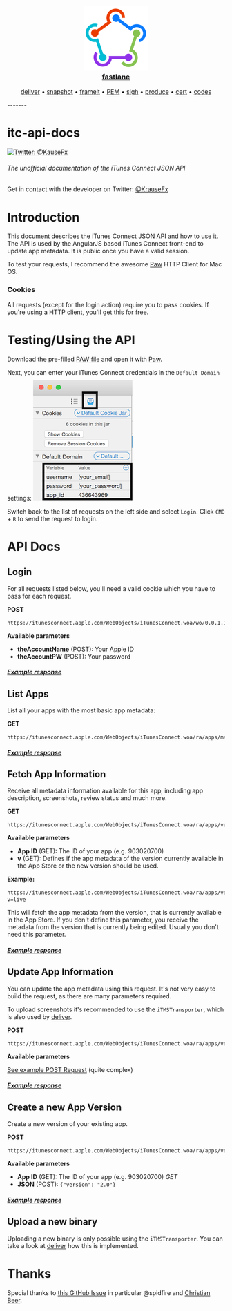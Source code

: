 <h3 align="center">
  <a href="https://github.com/KrauseFx/fastlane">
    <img src="assets/fastlane.png" width="150" />
    <br />
    fastlane
  </a>
</h3>

<p align="center">
  <a href="https://github.com/KrauseFx/deliver">deliver</a> &bull; 
  <a href="https://github.com/KrauseFx/snapshot">snapshot</a> &bull; 
  <a href="https://github.com/KrauseFx/frameit">frameit</a> &bull; 
  <a href="https://github.com/KrauseFx/PEM">PEM</a> &bull; 
  <a href="https://github.com/KrauseFx/sigh">sigh</a> &bull; 
  <a href="https://github.com/KrauseFx/produce">produce</a> &bull; 
  <a href="https://github.com/KrauseFx/cert">cert</a> &bull; 
  <a href="https://github.com/KrauseFx/codes">codes</a>
</p>
-------

itc-api-docs
============

[![Twitter: @KauseFx](https://img.shields.io/badge/contact-@KrauseFx-blue.svg?style=flat)](https://twitter.com/KrauseFx)

###### The unofficial documentation of the iTunes Connect JSON API

Get in contact with the developer on Twitter: [@KrauseFx](https://twitter.com/KrauseFx)


# Introduction

This document describes the iTunes Connect JSON API and how to use it. The API is used by the AngularJS based iTunes Connect front-end to update app metadata. It is public once you have a valid session.

To test your requests, I recommend the awesome [Paw](https://luckymarmot.com/paw) HTTP Client for Mac OS.

### Cookies

All requests (except for the login action) require you to pass cookies. If you're using a HTTP client, you'll get this for free. 

# Testing/Using the API

Download the pre-filled [PAW file](https://github.com/fastlane/itc-api-docs/blob/master/assets/PublicPawFile.zip?raw=1) and open it with [Paw](https://luckymarmot.com/paw).

Next, you can enter your iTunes Connect credentials in the `Default Domain` settings: ![assets/LoginInformation.png](assets/LoginInformation.png)

Switch back to the list of requests on the left side and select `Login`. Click `CMD` + `R` to send the request to login.

# API Docs

## Login

For all requests listed below, you'll need a valid cookie which you have to pass for each request.

**POST**

    https://itunesconnect.apple.com/WebObjects/iTunesConnect.woa/wo/0.0.1.11.3.15.2.1.1.3.1.1

**Available parameters**

- **theAccountName** (POST): Your Apple ID
- **theAccountPW** (POST): Your password

##### [Example response](examples/login.md)

## List Apps

List all your apps with the most basic app metadata:

**GET**

    https://itunesconnect.apple.com/WebObjects/iTunesConnect.woa/ra/apps/manageyourapps/summary

##### [Example response](examples/summary.md)

## Fetch App Information

Receive all metadata information available for this app, including app description, screenshots, review status and much more.

**GET**

    https://itunesconnect.apple.com/WebObjects/iTunesConnect.woa/ra/apps/version/[app_id]

**Available parameters**

- **App ID** (GET): The ID of your app (e.g. 903020700)
- **v** (GET): Defines if the app metadata of the version currently available in the App Store or the new version should be used.

**Example:**

    https://itunesconnect.apple.com/WebObjects/iTunesConnect.woa/ra/apps/version/[app_id]?v=live

This will fetch the app metadata from the version, that is currently available in the App Store. If you don't define this parameter, you receive the metadata from the version that is currently being edited.
Usually you don't need this parameter.

##### [Example response](examples/details.md)

## Update App Information

You can update the app metadata using this request. It's not very easy to build the request, as there are many parameters required. 

To upload screenshots it's recommended to use the `iTMSTransporter`, which is also used by [deliver](https://github.com/KrauseFx/deliver).

**POST**

    https://itunesconnect.apple.com/WebObjects/iTunesConnect.woa/ra/apps/version/save/[app_id]

**Available parameters**

[See example POST Request](examples/update_request.md) (quite complex)

##### [Example response](examples/update.md)

## Create a new App Version

Create a new version of your existing app.

**POST**

    https://itunesconnect.apple.com/WebObjects/iTunesConnect.woa/ra/apps/version/create/[app_id]

**Available parameters**

- **App ID** (GET): The ID of your app (e.g. 903020700) *GET*
- **JSON** (POST): `{"version": "2.0"}`

##### [Example response](examples/new_version.md)

## Upload a new binary

Uploading a new binary is only possible using the `iTMSTransporter`. You can take a look at [deliver](https://github.com/KrauseFx/deliver) how this is implemented. 

# Thanks

Special thanks to [this GitHub Issue](https://github.com/kovpas/itc.cli/issues/38) in particular @spidfire and [Christian Beer](https://twitter.com/christian_beer).